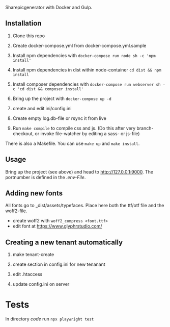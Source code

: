 Sharepicgenerator with Docker and Gulp.

## Installation
 1. Clone this repo 
 2. Create docker-compose.yml from docker-compose.yml.sample
 
 3. Install npm dependencies with
  ``docker-compose run node sh -c 'npm install'``

 4. Install npm dependencies in dist within node-container
    ``cd dist && npm install``

 5. Install composer dependencies with
  ``docker-compose run webserver sh -c 'cd dist && composer install'``

 6. Bring up the project with
 ``docker-compose up -d``

 7. create and edit ini/config.ini

 8. Create empty log.db-file or rsync it from live

 9. Run ```make compile``` to compile css and js. (Do this after very branch-checkout, or invoke file-watcher by editing a sass- or js-file)

There is also a Makefile. You can use ``make up`` and ``make install``.

## Usage
Bring up the project (see above) and head to http://127.0.0.1:9000. The portnumber is defined in the _.env-File_.

## Adding new fonts
All fonts go to _dist/assets/typefaces.
Place here both the ttf/otf file and the woff2-file.

- create woff2 with ``woff2_compress <font.ttf>`` 
- edit font at https://www.glyphrstudio.com/

## Creating a new tenant automatically
1. make tenant-create
2. create section in config.ini for new tenanant
5. edit .htaccess

5. update config.ini on server

# Tests
In directory _code_ run
```npx playwright test```